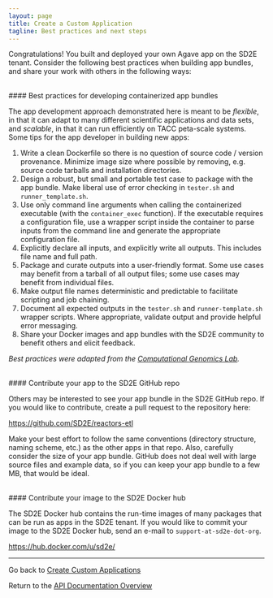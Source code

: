 ```yaml
---
layout: page
title: Create a Custom Application
tagline: Best practices and next steps
---
```


Congratulations! You built and deployed your own Agave app on the SD2E tenant.
Consider the following best practices when building app bundles, and share your
work with others in the following ways:


<br>
#### Best practices for developing containerized app bundles

The app development approach demonstrated here is meant to be *flexible*, in that
it can adapt to many different scientific applications and data sets, and
*scalable*, in that it can run efficiently on TACC peta-scale systems. Some
tips for the app developer in building new apps:

1. Write a clean Dockerfile so there is no question of source code / version provenance. Minimize image size where possible by removing, e.g. source code tarballs and installation directories.
2. Design a robust, but small and portable test case to package with the app bundle. Make liberal use of error checking in `tester.sh` and `runner_template.sh`.
3. Use only command line arguments when calling the containerized executable (with the `container_exec` function). If the executable requires a configuration file, use a wrapper script inside the container to parse inputs from the command line and generate the appropriate configuration file.
4. Explicitly declare all inputs, and explicitly write all outputs. This includes file name and full path.
5. Package and curate outputs into a user-friendly format. Some use cases may benefit from a tarball of all output files; some use cases may benefit from individual files.
6. Make output file names deterministic and predictable to facilitate scripting and job chaining.
7. Document all expected outputs in the `tester.sh` and `runner-template.sh` wrapper scripts. Where appropriate, validate output and provide helpful error messaging.
8. Share your Docker images and app bundles with the SD2E community to benefit others and elicit feedback.

*Best practices were adapted from the [Computational Genomics Lab](https://toil.readthedocs.io/en/3.12.0/developingWorkflows/developing.html#best-practices-for-dockerizing-toil-workflows).*


<br>
#### Contribute your app to the SD2E GitHub repo

Others may be interested to see your app bundle in the SD2E GitHub repo. If you
would like to contribute, create a pull request to the repository here:

<https://github.com/SD2E/reactors-etl>

Make your best effort to follow the same conventions (directory structure, naming
scheme, etc.) as the other apps in that repo. Also, carefully consider the size
of your app bundle. GitHub does not deal well with large source files and example
data, so if you can keep your app bundle to a few MB, that would be ideal.


<br>
#### Contribute your image to the SD2E Docker hub

The SD2E Docker hub contains the run-time images of many packages that can be
run as apps in the SD2E tenant. If you would like to commit your image to
the SD2E Docker hub, send an e-mail to `support-at-sd2e-dot-org`.

<https://hub.docker.com/u/sd2e/>

---
Go back to [Create Custom Applications](03.old_create_app.md)

Return to the [API Documentation Overview](../index.md)
